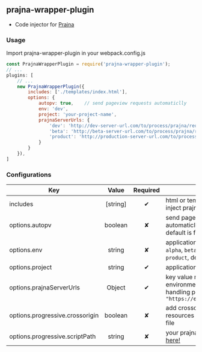 ## prajna-wrapper-plugin

* Code injector for [Prajna](https://github.com/prajna-project/prajna)

### Usage

Import prajna-wrapper-plugin in your webpack.config.js

```javascript
const PrajnaWrapperPlugin = require('prajna-wrapper-plugin');
// ...
plugins: [
    // ...
    new PrajnaWrapperPlugin({
        includes: ['./templates/index.html'],
        options: {
            autopv: true,    // send pageview requests automaticlly
            env: 'dev',
            project: 'your-project-name',
            prajnaServerUrls: {
                'dev': 'http://dev-server-url.com/to/process/prajna/requests',
                'beta': 'http://beta-server-url.com/to/process/prajna/requests',
                'product': 'http://production-server-url.com/to/process/prajna/requests',
            }
        }
    }),
]
```

### Configurations

Key | Value | Required | Description
-------------------- | :---------: | :---------: | ---------
includes | [string] | ✔ | html or template files you want to inject prajna code to
options.autopv | boolean | ✘ | send pageview request automaticlly or not: `true`, `false`, default is false
options.env | string | ✘ | application environment: `dev`, `test`, `alpha`, `beta`, `release-candidate`, `product`, default is dev
options.project | string | ✔ |application name
options.prajnaServerUrls | Object | ✔ | key value mapping between environment and server url for handling prajna requests: `{"dev": "https://example.com/api/prajna"}`
options.progressive.crossorigin | boolean | ✘ | add crossorigin attribute for resources on the html or template file
options.progressive.scriptPath | string | ✘ |your prajna cdn url, default is [test here!](https://cdn.jsdelivr.net/npm/prajna@1.0.0-rc.8/dist/prajna.1.0.0-rc.8.js)
